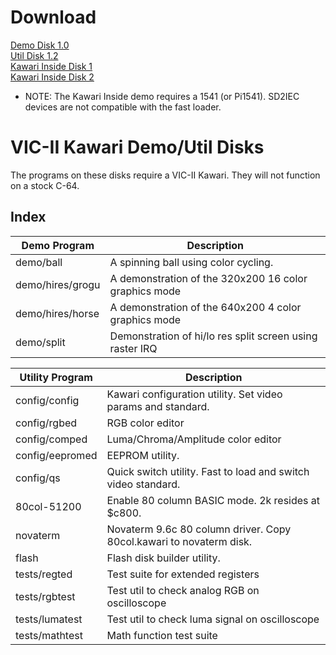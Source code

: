 # Download

[Demo Disk 1.0](https://accentual.com/vicii-kawari/downloads/kawari_demo_1.0.d64) \
[Util Disk 1.2](https://accentual.com/vicii-kawari/downloads/kawari_util_1.2.d64) \
[Kawari Inside Disk 1](https://accentual.com/vicii-kawari/downloads/kawari_inside_1.d64) \
[Kawari Inside Disk 2](https://accentual.com/vicii-kawari/downloads/kawari_inside_2.d64)

* NOTE: The Kawari Inside demo requires a 1541 (or Pi1541). SD2IEC devices are not compatible with the fast loader.

# VIC-II Kawari Demo/Util Disks

The programs on these disks require a VIC-II Kawari. They will not function on a stock C-64.

## Index

Demo Program | Description
--------|------------
demo/ball | A spinning ball using color cycling.
demo/hires/grogu | A demonstration of the 320x200 16 color graphics mode 
demo/hires/horse | A demonstration of the 640x200 4 color graphics mode 
demo/split | Demonstration of hi/lo res split screen using raster IRQ 

Utility Program | Description
----------------|------------
config/config   | Kawari configuration utility. Set video params and standard.
config/rgbed    | RGB color editor
config/comped   | Luma/Chroma/Amplitude color editor
config/eepromed | EEPROM utility.
config/qs       | Quick switch utility. Fast to load and switch video standard.
80col-51200     | Enable 80 column BASIC mode. 2k resides at $c800.
novaterm        | Novaterm 9.6c 80 column driver. Copy 80col.kawari to novaterm disk.
flash           | Flash disk builder utility.
tests/regted    | Test suite for extended registers
tests/rgbtest   | Test util to check analog RGB on oscilloscope
tests/lumatest  | Test util to check luma signal on oscilloscope
tests/mathtest  | Math function test suite
